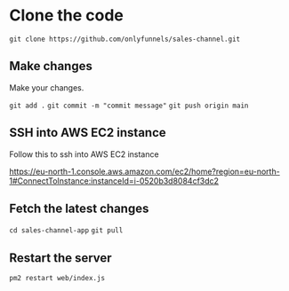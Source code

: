 # Clone the code

`git clone https://github.com/onlyfunnels/sales-channel.git`

## Make changes

Make your changes.

`git add .`
`git commit -m "commit message"`
`git push origin main`

## SSH into AWS EC2 instance

Follow this to ssh into AWS EC2 instance

https://eu-north-1.console.aws.amazon.com/ec2/home?region=eu-north-1#ConnectToInstance:instanceId=i-0520b3d8084cf3dc2

## Fetch the latest changes

`cd sales-channel-app`
`git pull`

## Restart the server

`pm2 restart web/index.js`
